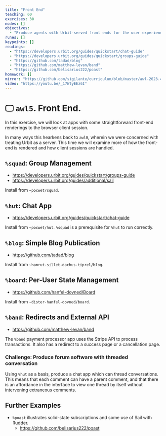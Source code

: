 ```yaml
---
title: "Front End"
teaching: 60
exercises: 30
nodes: []
objectives:
  - "Produce agents with Urbit-served front ends for the user experience."
runes: []
keypoints: []
readings:
  - "https://developers.urbit.org/guides/quickstart/chat-guide"
  - "https://developers.urbit.org/guides/quickstart/groups-guide"
  - "https://github.com/tadad/blog"
  - "https://github.com/matthew-levan/band"
  - "https://github.com/belisarius222/poast"
homework: []
mirror: "https://github.com/sigilante/curriculum/blob/master/awl-2023.4/awl5.md"
video: "https://youtu.be/_17WtyEEz6I"
---
```


#   🖵 `awl5`.  Front End.

In this exercise, we will look at apps with some straightforward front-end renderings to the browser client session.

In many ways this hearkens back to `awl0`, wherein we were concerned with treating Urbit as a server.  This time we will examine more of how the front-end is rendered and how client sessions are handled.

##  `%squad`:  Group Management

- https://developers.urbit.org/guides/quickstart/groups-guide
- https://developers.urbit.org/guides/additional/sail

Install from `~pocwet/squad`.

##  `%hut`:  Chat App

- https://developers.urbit.org/guides/quickstart/chat-guide

Install from `~pocwet/hut`.  `%squad` is a prerequisite for `%hut` to run correctly.

##  `%blog`:  Simple Blog Publication

- https://github.com/tadad/blog

Install from `~hanrut-sillet-dachus-tiprel/blog`.

##  `%board`:  Per-User State Management

- https://github.com/hanfel-dovned/Board

Install from `~dister-hanfel-dovned/board`.

##  `%band`:  Redirects and External API

- https://github.com/matthew-levan/band

The `%band` payment processor app uses the Stripe API to process transactions.  It also has a redirect to a success page or a cancellation page.

### Challenge:  Produce forum software with threaded conversation

Using `%hut` as a basis, produce a chat app which can thread conversations.  This means that each comment can have a parent comment, and that there is an affordance in the interface to view one thread by itself without intervening extraneous comments.

##  Further Examples

- `%poast` illustrates solid-state subscriptions and some use of Sail with Rudder.
  - https://github.com/belisarius222/poast
